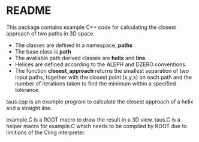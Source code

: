 # README

This package contains example C++ code for calculating the closest approach of
two paths in 3D space.

- The classes are defined in a namespace, **paths**
- The base class is **path**
- The available path derived classes are **helix** and **line**.
- Helices are defined according to the ALEPH and DZERO conventions.
- The function **closest_approach** returns the smallest separation of
  two input paths, together with the closest point (x,y,x) on each path
  and the number of iterations taken to find the minimum within a specified
  tolerance.

taus.cpp is an example program to calculate the closest approach of a helix and
a straight line.

example.C is a ROOT macro to draw the result in a 3D view.
taus.C is a helper macro for example.C which needs to be compiled by ROOT due to
limitions of the Cling interpreter.
